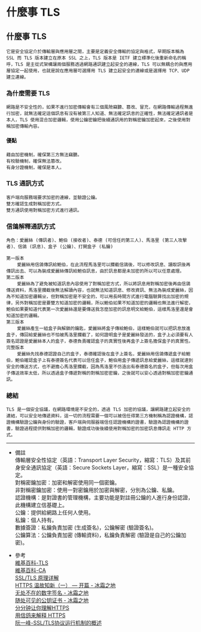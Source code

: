 # 什麼事 TLS

## 什麼事 TLS
    它是安全協定介於傳輸層與應用層之間，主要是定義安全傳輸的協定與格式，早期版本稱為 SSL 而 TLS 版本建立在原本 SSL 之上，TLS 版本是 IETF 建立標準化後重新命名的稱呼，TLS 是主從式架構讓兩個服務透過網路通訊建立起安全的連線，TLS 可以無耦合的與應用層協定一起使用，也就是說在應用層可選擇用 TLS 建立起安全的連線或是選擇用 TCP、UDP 建立連線。

### 為什麼需要 TLS
    網路是不安全性的，如果不進行加密傳輸會有三個風險竊聽、篡改、冒充，在網路傳輸過程無進行加密，就無法確定這個訊息有沒有被第三人知道、無法確定訊息的正確性，無法確定通訊者是本人，TLS 使用混合加密邏輯，使用公鑰密鑰把後續通訊用的對稱密鑰加密起來，之後使用對稱加密傳輸內容。

#### 優點
    藉由加密機制，確保第三方無法竊聽。
    有校驗機制，確保無法篡改。
    有身分證機制，確保是本人。

### TLS 通訊方式
    客戶端向服務端要求加密的連線，並驗證公鑰。
    雙方確認生成對稱加密方式。
    雙方通訊使用對稱加密方式進行通訊。

### 信鴿解釋通訊方式
    角色：愛麗絲 (傳訊者)、鮑伯 (接收者)、泰德 (可信任的第三人)、馬洛里 (第三人攻擊者)、信鴿 (訊息)、盒子 (公鑰)、打開盒子 (私鑰)

    第一版本
        愛麗絲用信鴿傳訊給鮑伯，在此流程馬洛里可以攔截信鴿後，可以修改訊息、讀取訊後再傳訊出去、可以為裝成愛麗絲傳訊給鮑伯訊息，由於訊息都是未加密的所以可以任意處理。
    第二版本
        愛麗絲為了避免被知道訊息內容使用了對稱加密方式，所以將訊息用對稱加密後再由信鴿傳送資料，馬洛里攔截後無法解讀內容，也就無法知道訊息、修改資訊、無法為裝成愛麗絲，因為不知道加密邏輯ㄓ，但對稱加密是不安全的，可以用長時間方式進行電腦驗算找出加密的規律，另外對稱加密是要雙方知道加密的邏輯，所以鮑伯如果不知道加密的邏輯也無法進行解密，鮑伯如果要知道代表第一次愛麗絲還是要傳送我怎麼加密的訊息明文給鮑伯，這樣馬洛里還是會知道加密的邏輯。
    第三版本
        愛麗絲產生一組盒子與解鎖的鑰匙，愛麗絲將盒子傳給鮑伯，這樣鮑伯就可以把訊息放進盒子，傳回給愛麗絲也不怕被馬洛里攔截了，如何證明盒子是愛麗絲發送的，盒子上必須要有人簽名認證是愛麗絲本人的盒子，泰德負責確認盒子的真實性後再盒子上簽名擔保盒子的真實性。
    完整版本
        愛麗絲先找泰德認證自己的盒子，泰德確認後在盒子上簽名，愛麗絲用信鴿傳遞盒子給鮑伯，鮑伯確認盒子上有泰德簽名代表可以信任盒子，鮑伯用盒子傳遞訊息給愛麗絲，這樣就達到安全的傳送方式，也不避擔心馬洛里攔截，因為馬洛里不仿造出有泰德簽名的盒子，但每次用盒子傳送效率太低，所以透過盒子傳遞對稱的對稱加密密鑰，之後就可以安心透過對稱加密密鑰通訊。

### 總結
    TLS 是一個安全協議，在網路環境是不安全的，透過 TLS 加密的協議，讓網路建立起安全的連結，可以安全地傳遞資料，這一切的流程需要一個可以被信任得第三方機制稱為認證機構，認證機構驗證公鑰與身份的驗證，客戶端與伺服器端信任認證機構的證書，驗證為認證機構的證書，驗證過程提供對稱加密的邏輯，驗證成功後後續使用對稱加密的加密訊息傳訊走 HTTP 方式。

---
- 備註
    <br/>
    傳輸層安全性協定（英語：Transport Layer Security，縮寫：TLS）及其前身安全通訊協定（英語：Secure Sockets Layer，縮寫：SSL）是一種安全協定。
    <br/>
    對稱密鑰加密：加密和解密使用同一個密鑰。
    <br/>
    非對稱密鑰加密：使用一對密鑰用於加密與解密，分別為公鑰、私鑰。
    <br/>
    認證機構：是對證書的管理機構，主要功能是對註冊公鑰的人進行身份認證，此機構建立信基礎上。
    <br/>
    公鑰：提供給網路上任何人使用。
    <br/>
    私鑰：個人持有。
    <br/>
    數據簽證：私鑰負責加密 (生成簽名)，公鑰解密 (驗證簽名)。
    <br/>
    公鑰算法：公鑰負責加密 (傳輸資料)，私鑰負責解密 (驗證是自己的公鑰加密)。

- 參考
    <br/>
    [維基百科-TLS](https://zh.wikipedia.org/wiki/%E5%82%B3%E8%BC%B8%E5%B1%A4%E5%AE%89%E5%85%A8%E6%80%A7%E5%8D%94%E5%AE%9A)
    <br/>
    [維基百科-CA](https://zh.wikipedia.org/wiki/%E8%AF%81%E4%B9%A6%E9%A2%81%E5%8F%91%E6%9C%BA%E6%9E%84)
    <br/>
    [SSL/TLS 原理详解](https://cloud.tencent.com/developer/article/1114555)
    <br/>
    [HTTPS 温故知新（一） — 开篇 - 冰霜之地](https://halfrost.com/https-begin/)
    <br/>
    [无处不在的数字签名 - 冰霜之地](https://halfrost.com/digital_signature/)
    <br/>
    [随处可见的公钥证书 - 冰霜之地](https://halfrost.com/digital_certificate/)
    <br/>
    [分分钟让你理解HTTPS](https://juejin.im/post/6844903599303032845)
    <br/>
    [用信鸽来解释 HTTPS](https://mp.weixin.qq.com/s?__biz=MzI4Njc5NjM1NQ==&mid=2247485207&idx=1&sn=64827cd627ad08798d21076cef1b7cfa&chksm=ebd6383bdca1b12de54dc4e157543b2ff63fc8c876a73f830d3855760b90ae109b239ade633f&mpshare=1&scene=24&srcid=0416kj0u5u9OKS1MIT61ETQM#rd)
    <br/>
    [阮一峰-SSL/TLS协议运行机制的概述](https://ruanyifeng.com/blog/2014/02/ssl_tls.html)
    